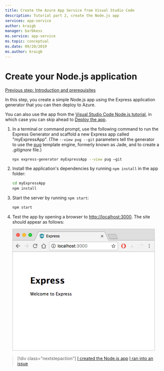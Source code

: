 ```yaml
---
title: Create the Azure App Service from Visual Studio Code
description: Tutorial part 2, create the Node.js app
services: app-service
author: kraigb
manager: barbkess
ms.service: app-service
ms.topic: conceptual
ms.date: 09/20/2019
ms.author: kraigb
---
```


# Create your Node.js application

[Previous step: Introduction and prerequisites](tutorial-vscode-azure-app-service-node-01.md)

In this step, you create a simple Node.js app using the Express application generator that you can then deploy to Azure.

You can also use the app from the [Visual Studio Code Node.js tutorial](https://code.visualstudio.com/docs/nodejs/nodejs-tutorial), in which case you can skip ahead to [Deploy the app](tutorial-vscode-azure-app-service-node-03.md).

1. In a terminal or command prompt, use the following command to run the Express Generator and scaffold a new Express app called "myExpressApp". (The `--view pug --git` parameters tell the generator to use the [pug](https://pugjs.org/api/getting-started.html) template engine, formerly known as Jade, and to create a *.gitignore* file.)

    ```bash
    npx express-generator myExpressApp --view pug –git
    ```

1. Install the application's dependencies by running `npm install` in the app folder:

    ```bash
    cd myExpressApp
    npm install
    ```

1. Start the server by running `npm start`:

    ```bash
    npm start
    ```

1. Test the app by opening a browser to [http://localhost:3000](http://localhost:3000). The site should appear as follows:

    ![Running Express Application](media/deploy-azure/express.png)

> [!div class="nextstepaction"]
> [I created the  Node.js app](tutorial-vscode-azure-app-service-node-03.md) [I ran into an issue](https://www.research.net/r/PWZWZ52?tutorial=node-deployment-azureappservice&step=create-app)
